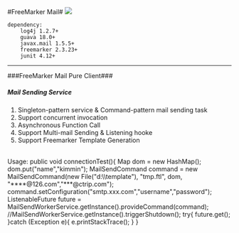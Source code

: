 #FreeMarker Mail#
<a href="https://travis-ci.org/yue9944882/FreemarkerMail.svg?branch=master" target="_blank"><img src="https://travis-ci.org/yue9944882/FreemarkerMail.svg?branch=master"/></a>


    dependency:
        log4j 1.2.7+
        guava 18.0+
        javax.mail 1.5.5+
        freemarker 2.3.23+
        junit 4.12+
-------------------

###FreeMarker Mail Pure Client###

##### Mail Sending Service #####
1. Singleton-pattern service & Command-pattern mail sending task
2. Support concurrent invocation
3. Asynchronous Function Call
4. Support Multi-mail Sending & Listening hooke
5. Support Freemarker Template Generation
    
<br>
    Usage:
        public void connectionTest(){
            Map<String,Object> dom = new HashMap<String, Object>();
            dom.put("name","kimmin");
            MailSendCommand command = new MailSendCommand(new File("d:\\template"), "tmp.ftl", dom, "****@126.com","***@ctrip.com");
            command.setConfiguration("smtp.xxx.com","username","password");
            ListenableFuture future = MailSendWorkerService.getInstance().provideCommand(command);
            //MailSendWorkerService.getInstance().triggerShutdown();
            try{
                future.get();
            }catch (Exception e){
                e.printStackTrace();
            }
        }